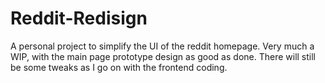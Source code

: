# Reddit-Redisign

A personal project to simplify the UI of the reddit homepage.
Very much a WIP, with the main page prototype design as good as done.
There will still be some tweaks as I go on with the frontend coding.

